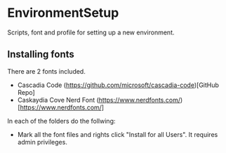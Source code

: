 # EnvironmentSetup
Scripts, font and profile for setting up a new environment.


## Installing fonts
There are 2 fonts included.
- Cascadia Code (https://github.com/microsoft/cascadia-code)[GitHub Repo]
- Caskaydia Cove Nerd Font (https://www.nerdfonts.com/)[https://www.nerdfonts.com/]

In each of the folders do the follwing:
- Mark all the font files and rights click "Install for all Users".
It requires admin privileges.  

